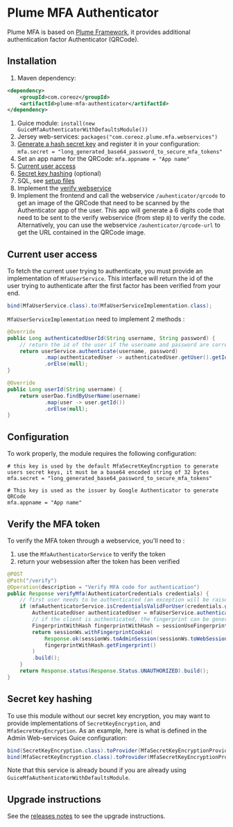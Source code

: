 Plume MFA Authenticator
=======================

Plume MFA is based on [Plume Framework](https://github.com/Coreoz/Plume),
it provides additional authentication factor Authenticator (QRCode).

Installation
------------
1. Maven dependency:
```xml
<dependency>
    <groupId>com.coreoz</groupId>
    <artifactId>plume-mfa-authenticator</artifactId>
</dependency>
```

1. Guice module: `install(new GuiceMfaAuthenticatorWithDefaultsModule())`
2. Jersey web-services: `packages("com.coreoz.plume.mfa.webservices")`
3. [Generate a hash secret key](#configuration) and register it in your configuration: `mfa.secret = "long_generated_base64_password_to_secure_mfa_tokens"`
4. Set an app name for the QRCode: `mfa.appname = "App name"`
5. [Current user access](#current-user-access)
6. [Secret key hashing](#secret-key-hashing) (optional)
7. SQL, see [setup files](plume-mfa-authenticator/sql)
8. Implement the [verify webservice](#verify-the-mfa-token)
9. Implement the frontend and call the webservice `/auhenticator/qrcode` to get an image of the QRCode that need to be scanned by the Authenticator app of the user. This app will generate a 6 digits code that need to be sent to the verify webservice (from step `8`) to verify the code.
Alternatively, you can use the webservice `/auhenticator/qrcode-url` to get the URL contained in the QRCode image.

Current user access
-------------------
To fetch the current user trying to authenticate, you must provide an implementation of `MfaUserService`.
This interface will return the id of the user trying to authenticate after the first factor has been verified from your end.
```java
bind(MfaUserService.class).to(MfaUserServiceImplementation.class);
```

`MfaUserServiceImplementation` need to implement 2 methods :

```java
@Override
public Long authenticatedUserId(String username, String password) {
    // return the id of the user if the username and password are correct
    return userService.authenticate(username, password)
            .map(authenticatedUser -> authenticatedUser.getUser().getId())
            .orElse(null);
}

@Override
public Long userId(String username) {
    return userDao.findByUserName(username)
            .map(user -> user.getId())
            .orElse(null);
}
```


Configuration
-------------

To work properly, the module requires the following configuration:
```
# this key is used by the default MfaSecretKeyEncryption to generate users secret keys, it must be a base64 encoded string of 32 bytes
mfa.secret = "long_generated_base64_password_to_secure_mfa_tokens"

# This key is used as the issuer by Google Authenticator to generate QRCode
mfa.appname = "App name"
```

Verify the MFA token
--------------------

To verify the MFA token through a webservice, you'll need to :
1. use the `MfaAuthenticatorService` to verify the token
2. return your websession after the token has been verified

```java
@POST
@Path("/verify")
@Operation(description = "Verify MFA code for authentication")
public Response verifyMfa(AuthenticatorCredentials credentials) {
    // first user needs to be authenticated (an exception will be raised otherwise)
    if (mfaAuthenticatorService.isCredentialsValidForUser(credentials.getUserName(), credentials.getCode())) {
        AuthenticatedUser authenticatedUser = mfaUserService.authenticatedUser(credentials.getUserName());
        // if the client is authenticated, the fingerprint can be generated if needed
        FingerprintWithHash fingerprintWithHash = sessionUseFingerprintCookie ? sessionWs.generateFingerprint() : SessionWs.NULL_FINGERPRINT;
        return sessionWs.withFingerprintCookie(
            Response.ok(sessionWs.toAdminSession(sessionWs.toWebSession(authenticatedUser, fingerprintWithHash.getHash()))),
            fingerprintWithHash.getFingerprint()
        )
        .build();
    }
    return Response.status(Response.Status.UNAUTHORIZED).build();
}
```

Secret key hashing
------------------
To use this module without our secret key encryption, you may want to provide implementations of `SecretKeyEncryption`, and `MfaSecretKeyEncryption`.
As an example, here is what is defined in the Admin Web-services Guice configuration:

```java
bind(SecretKeyEncryption.class).toProvider(MfaSecretKeyEncryptionProvider.class);
bind(MfaSecretKeyEncryption.class).toProvider(MfaSecretKeyEncryptionProvider.class);
```

Note that this service is already bound if you are already using `GuiceMfaAuthenticatorWithDefaultsModule`.


Upgrade instructions
--------------------
See the [releases notes](https://github.com/Coreoz/Plume-mfa/releases) to see the upgrade instructions.
